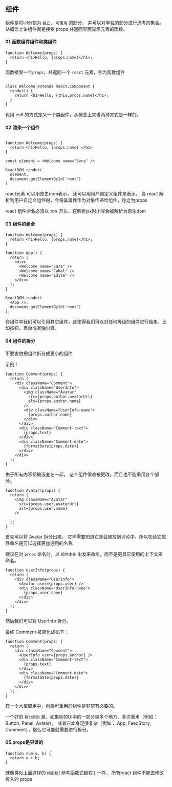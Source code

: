 ## 组件
组件是将UI分割为 `独立`、 `可重用` 的部分， 并可以对单独的部分进行思考的集合。
从概念上讲组件就是接受 props 并返回界面显示元素的函数。

#### 01.函数组件组件和类组件

```
function Welcome(props) {
  return <h1>Hello, {props.name}</h1>;
}

```
函数接受一个` props `，并返回一个 `react` 元素，称为函数组件


```

class Welcome extends React.Component {
  render() {
    return <h1>Hello, {this.props.name}</h1>;
  }
}

```
也用 es6 的方式定义一个类组件，从概念上来讲两种方式是一样的。

#### 02.渲染一个组件

```

function Welcome(props) {
  return <h1>Hello, {props.name} </h1>
}

const element = <Welcome name="Sera" />

ReactDOM.render(
  element,
  document.getElementById('root')
)

```
react元素 可以用原生dom表示， 还可以用用户自定义组件来表示。
当 react 解析到用户自定义组件时，会将其属性作为对象传递给组件，称之为props

react 组件命名必须以 `大写` 开头，在解析jsx时小写会被解析为原生dom

#### 03.组件的组合

```
function Welcome(props) {
  return <h1>Hello, {props.name}</h1>;
}

function App() {
  return (
    <div>
      <Welcome name="Sara" />
      <Welcome name="Cahal" />
      <Welcome name="Edite" />
    </div>
  );
}

ReactDOM.render(
  <App />,
  document.getElementById('root')
);

```
在组件中我们可以引用其它组件，这使得我们可以对任何等级的组件进行抽象，比如按钮、表单或者弹出框.

#### 04.组件的拆分

不要害怕把组件拆分成更小的组件

示例： 
```
function Comment(props) {
  return (
    <div className="Comment">
      <div className="UserInfo">
        <img className="Avatar"
          src={props.author.avatarUrl}
          alt={props.author.name}
        />
        <div className="UserInfo-name">
          {props.author.name}
        </div>
      </div>
      <div className="Comment-text">
        {props.text}
      </div>
      <div className="Comment-date">
        {formatDate(props.date)}
      </div>
    </div>
  );
}

```
由于所有内容都被嵌套在一起， 这个组件很难被更改，而且也不能重用各个部分。


```
function Avatar(props) {
  return (
    <img className="Avatar"
      src={props.user.avatarUrl}
      alt={props.user.name}
    />

  );
}
```
首先可以将 Avatar 拆分出来。
它不需要知道它是会被放到评论中，所以在给它属性命名是可以选择更加通用的名称

建议在对 `props` 命名时，以 `组件本身` 出发来命名，而不是更具它使用的上下文来命名。


```
function UserInfo(props) {
  return (
    <div className="UserInfo">
      <Avatar user={props.user} />
      <div className="UserInfo-name">
        {props.user.name}
      </div>
    </div>
  );
}
```
然后我们可以将 UserInfo 拆分。

最终 Comment 被简化成如下：
```
function Comment(props) {
  return (
    <div className="Comment">
      <UserInfo user={props.author} />
      <div className="Comment-text">
        {props.text}
      </div>
      <div className="Comment-date">
        {formatDate(props.date)}
      </div>
    </div>
  );
}

```

在一个大型应用中，创建可重用的组件是非常有必要的。

一个好的 `拆分原则` 是，如果你的UI中的一部分被多个地方、多次重用（例如： Button, Panel, Avatar），
或者它本身足够复杂（例如： App, FeedStory, Comment），那么它可能就需要进行拆分。


#### 05.props是只读的

```
function sum(a, b) {
  return a + b;
}

```

就像类似上面这样的 `纯函数`( 参考函数式编程 ) 一样， 所有react 组件不能去修改传入的 props
